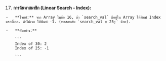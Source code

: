 17.  **การค้นหาสมาชิก (Linear Search - Index):**
    
    -   **โจทย์:** จาก Array ในข้อ 16, ถ้า `search_val` มีอยู่ใน Array ให้พิมพ์ Index แรกที่เจอ. ถ้าไม่เจอ ให้พิมพ์ -1. (ทดสอบกับ `search_val = 25;` ด้วย).
        
    -   **ตัวอย่าง:**
        
        ```
        Index of 30: 2
        Index of 25: -1
        
        ```
